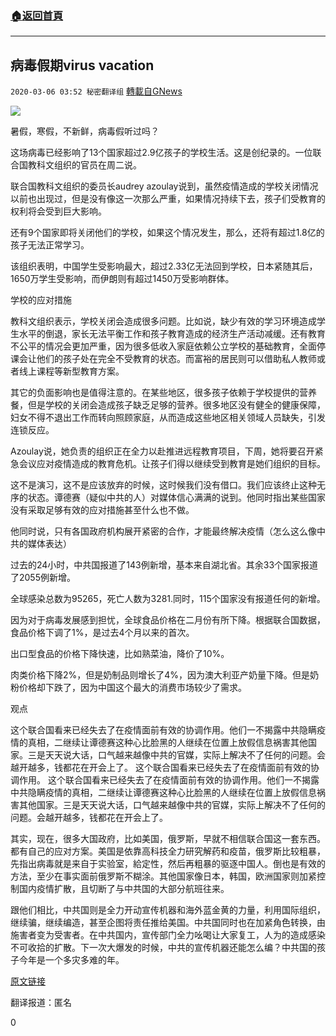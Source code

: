 ###  [:house:返回首頁](https://github.com/ourhimalayas/txt)
---

## 病毒假期virus vacation
`2020-03-06 03:52 秘密翻译组` [轉載自GNews](https://gnews.org/zh-hant/132203/)

![](https://s3-ap-northeast-1.amazonaws.com/news.guo.offload.media/wp-content/uploads/2020/03/06034845/1.gif)


暑假，寒假，不新鲜，病毒假听过吗？




这场病毒已经影响了13个国家超过2.9亿孩子的学校生活。这是创纪录的。一位联合国教科文组织的官员在周二说。




联合国教科文组织的委员长audrey azoulay说到，虽然疫情造成的学校关闭情况以前也出现过，但是没有像这一次那么严重，如果情况持续下去，孩子们受教育的权利将会受到巨大影响。




还有9个国家即将关闭他们的学校，如果这个情况发生，那么，还将有超过1.8亿的孩子无法正常学习。




该组织表明，中国学生受影响最大，超过2.33亿无法回到学校，日本紧随其后，1650万学生受影响，而伊朗则有超过1450万受影响群体。




学校的应对措施




教科文组织表示，学校关闭会造成很多问题。比如说，缺少有效的学习环境造成学生水平的倒退，家长无法平衡工作和孩子教育造成的经济生产活动减缓。还有教育不公平的情况会更加严重，因为很多低收入家庭依赖公立学校的基础教育，全面停课会让他们的孩子处在完全不受教育的状态。而富裕的居民则可以借助私人教师或者线上课程等新型教育方案。




其它的负面影响也是值得注意的。在某些地区，很多孩子依赖于学校提供的营养餐，但是学校的关闭会造成孩子缺乏足够的营养。很多地区没有健全的健康保障，妇女不得不退出工作而转向照顾家庭，从而造成这些地区相关领域人员缺失，引发连锁反应。




Azoulay说，她负责的组织正在全力以赴推进远程教育项目，下周，她将要召开紧急会议应对疫情造成的教育危机。让孩子们得以继续受到教育是她们组织的目标。




这不是演习，这不是应该放弃的时候，这时候我们没有借口。我们应该终止这种无序的状态。谭德赛（疑似中共的人）对媒体信心满满的说到。他同时指出某些国家没有采取足够有效的应对措施甚至什么也不做。




他同时说，只有各国政府机构展开紧密的合作，才能最终解决疫情（怎么这么像中共的媒体表达）




过去的24小时，中共国报道了143例新增，基本来自湖北省。其余33个国家报道了2055例新增。




全球感染总数为95265，死亡人数为3281.同时，115个国家没有报道任何的新增。




因为对于病毒发展感到担忧，全球食品价格在二月份有所下降。根据联合国数据，食品价格下调了1%，是过去4个月以来的首次。




出口型食品的价格下降快速，比如熟菜油，降价了10%。




肉类价格下降2%，但是奶制品则增长了4%，因为澳大利亚产奶量下降。但是奶粉价格却下跌了，因为中国这个最大的消费市场较少了需求。




观点




这个联合国看来已经失去了在疫情面前有效的协调作用。他们一不揭露中共隐瞒疫情的真相，二继续让谭德赛这种心比脸黑的人继续在位置上放假信息祸害其他国家。三是天天说大话，口气越来越像中共的官媒，实际上解决不了任何的问题。会越开越多，钱都花在开会上了。 这个联合国看来已经失去了在疫情面前有效的协调作用。 这个联合国看来已经失去了在疫情面前有效的协调作用。他们一不揭露中共隐瞒疫情的真相，二继续让谭德赛这种心比脸黑的人继续在位置上放假信息祸害其他国家。三是天天说大话，口气越来越像中共的官媒，实际上解决不了任何的问题。会越开越多，钱都花在开会上了。




其实，现在，很多大国政府，比如美国，俄罗斯，早就不相信联合国这一套东西。都有自己的应对方案。美国是依靠高科技全力研究解药和疫苗，俄罗斯比较粗暴，先指出病毒就是来自于实验室，給定性，然后再粗暴的驱逐中国人。倒也是有效的方法，至少在事实面前俄罗斯不糊涂。其他国家像日本，韩国，欧洲国家则加紧控制国内疫情扩散，且切断了与中共国的大部分航班往来。




跟他们相比，中共国则是全力开动宣传机器和海外蓝金黄的力量，利用国际组织，继续骗，继续编造，甚至企图将责任推给美国。中共国同时也在加紧角色转换，由施害者变为受害者。在中共国内，宣传部门全力吆喝让大家复工，人为的造成感染不可收拾的扩散。下一次大爆发的时候，中共的宣传机器还能怎么编？中共国的孩子今年是一个多灾多难的年。




[原文链接](https://news.un.org/en/story/2020/03/1058791)




翻译报道：匿名


0
